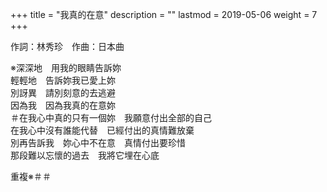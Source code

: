 +++
title = "我真的在意"
description = ""
lastmod = 2019-05-06
weight = 7
+++

作詞：林秀珍　作曲：日本曲  

※深深地　用我的眼睛告訴妳  
輕輕地　告訴妳我已愛上妳  
別訝異　請別刻意的去逃避  
因為我　因為我真的在意妳  
＃在我心中真的只有一個妳　我願意付出全部的自己  
在我心中沒有誰能代替　已經付出的真情難放棄  
別再告訴我　妳心中不在意　真情付出要珍惜  
那段難以忘懷的過去　我將它埋在心底  

重複※＃＃